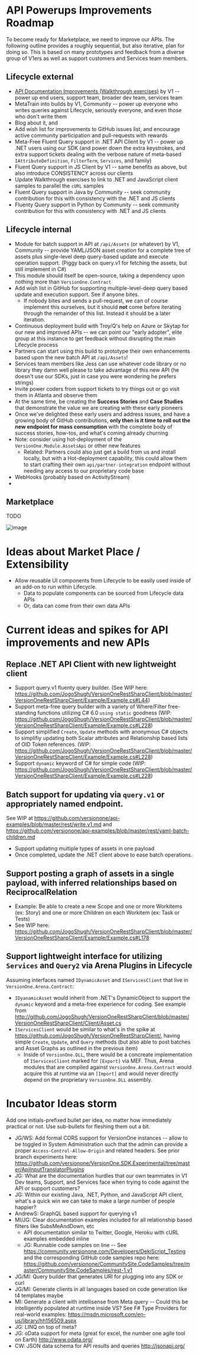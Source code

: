 # API Powerups Improvements Roadmap

To become ready for Marketplace, we need to improve our APIs. The following outline provides a roughly sequential, but also iterative, plan for doing so. This is based on many prototypes and feedback from a diverse group of V1ers as well as support customers and Services team members.

## Lifecycle external

* [API Documentation Improvements (Walkthrough exercises)](https://www7.v1host.com/V1Production/Epic.mvc/Summary?oidToken=Epic%3A845027) by V1 -- power up end users, support team, broader dev team, services team
* MetaTrain into builds by V1, Community -- power up everyone who writes queries against Lifecycle, seriously everyone, and even those who don't write them
 * Blog about it, and 
 * Add wish list for improvements to GitHub issues list, and encourage active community participation and pull-requests with rewards
* Meta-Free Fluent Query support in .NET API Client by V1 -- power up .NET users using our SDK (and power down the extra keystrokes, and extra support tickets dealing with the verbose nature of meta-based `IAttributeDefinition`, `FilterTerm`, `Services`, and family)
* Fluent Query support in JS Client by V1 -- same benefits as above, but also introduce CONSISTENCY across our clients
* Update Walkthrough exercises to link to .NET and JavaScript client samples to parallel the `cURL` samples
* Fluent Query support in Java by Community -- seek community contribution for this with consistency with the .NET and JS clients
* Fluenty Query support in Python by Community -- seek community contribution for this with consistency with .NET and JS clients

## Lifecycle internal

* Module for batch support in API at `/api/Assets` (or whatever) by V1, Community -- provide YAML/JSON asset creation for a complete tree of assets plus single-level deep query-based update and execute operation support. (Piggy back on query.v1 for fetching the assets, but still implement in C#)
 * This module should itself be open-source, taking a dependency upon nothing more than `VersionOne.Contract`
 * Add wish list in GitHub for supporting multiple-level-deep query based update and execution support. See if anyone bites.
   * If nobody bites and sends a pull-request, we can of course implement this ourselves, but it should **not** come before iterating through the remainder of this list. Instead it should be a later iteration.
* Continuous deployment build with Troy/Q's help on Azure or Skytap for our new and improved APIs -- we can point our "early adopter", elite group at this instance to get feedback without disrupting the main Lifecycle process
 * Partners can start using this build to prototype their own enhancements based upon the new batch API at `/api/Assets`!
 * Services team members like Jess can use whatever code library or no library they damn well please to take advantage of this new API (he doesn't use our SDKs, just in case you were wondering he prefers strings)
 * Invite power coders from support tickets to try things out or go visit them in Atlanta and observe them
 * At the same time, be creating the **Success Stories** and **Case Studies** that demonstrate the value we are creating with these early pioneers
  * Once we've delighted these early users and address issues, and have a growing body of GitHub contributions, **only then is it time to roll out the new endpoint for mass consumption** with the complete body of success stories, how-tos, and what's coming already churning
 * Note: consider using hot-deployment of the `VersionOne.Module.AssetsApi` or other new features
   * Related: Partners could also just get a build from us and install locally, but with a Hot-deployment capability, this could allow them to start crafting their own `api/partner-integration` endpoint without needing any access to our proprietary code base
* WebHooks (probably based on ActivityStream)
* 
## Marketplace
TODO

![image](https://cloud.githubusercontent.com/assets/1863005/18800840/49766168-81ad-11e6-919a-014c5f80786d.png)

# Ideas about Market Place / Extensibility
* Allow reusable UI components from Lifecycle to be easily used inside of an add-on to run within Lifecycle.
  * Data to populate components can be sourced from Lifecycle data APIs
  * Or, data can come from their own data APIs

# Current ideas and spikes for API improvements and new APIs

## Replace .NET API Client with new lightweight client

* Support query.v1 fluenty query builder. (See WIP here: https://github.com/JogoShugh/VersionOneRestSharpClient/blob/master/VersionOneRestSharpClient/Example/Example.cs#L44)
* Support meta-free query builder with a variety of Where/Filter free-standing functions utilizing C# 6.0 `using static` goodness (WIP: https://github.com/JogoShugh/VersionOneRestSharpClient/blob/master/VersionOneRestSharpClient/Example/Example.cs#L228)
* Support simplified `Create`, `Update` methods with anonymous C# objects to simplifiy updating both Scalar attributes and Relationship based lists of OID Token references. (WIP: https://github.com/JogoShugh/VersionOneRestSharpClient/blob/master/VersionOneRestSharpClient/Example/Example.cs#L228)
* Support `dynamic` keyword of C# for simple code (WIP: https://github.com/JogoShugh/VersionOneRestSharpClient/blob/master/VersionOneRestSharpClient/Example/Example.cs#L228)

## Batch support for updating via `query.v1` or appropriately named endpoint.

See WIP at https://github.com/versionone/api-examples/blob/master/rest/write.v1.md and https://github.com/versionone/api-examples/blob/master/rest/yaml-batch-children.md 

* Support updating multiple types of assets in one payload
* Once completed, update the .NET client above to ease batch operations.

## Support posting a graph of assets in a single payload, with inferred relationships based on ReciprocalRelation

* Example: Be able to create a new Scope and one or more Workitems (ex: Story) and one or more Children on each Workitem (ex: Task or Tests)
* See WIP here: https://github.com/JogoShugh/VersionOneRestSharpClient/blob/master/VersionOneRestSharpClient/Example/Example.cs#L178

## Support lightweight interface for utilizing `Services` and `Query2` via Arena Plugins in Lifecycle

Assuming interfaces named `IDynamicAsset` and `IServicesClient` that live in `VersionOne.Arena.Contract`:

* `IDyanamicAsset` would inherit from .NET's DynamicObject to support the `dynamic` keyword and a meta-free experience for coding. See example from http://github.com/JogoShugh/VersionOneRestSharpClient/blob/master/VersionOneRestSharpClient/Client/Asset.cs
* `IServicesClient` would be similar to what's in the spike at https://github.com/JogoShugh/VersionOneRestSharpClient/, having simple `Create`, `Update`, and `Query` methods (but also able to post batches and Asset Graphs as outlined in the previous item) 
  * Inside of `VersionOne.DLL`, there would be a concreate implementation of `IServicesClient` marked for `[Export]` via MEF. Thus, Arena modules that are compiled against `VersionOne.Arena.Contract` would acquire this at runtime via an `[Import]` and would never directly depend on the proprietary `VersionOne.DLL` assembly.

# Incubator Ideas storm

Add one initials-prefixed bullet per idea, no matter how immediately practical or not. Use sub-bullets for fleshing them out a bit.

* JG/WS: Add formal CORS support for VersionOne instances -- allow to be toggled in System Administration such that the admin can provide a proper `Access-Control-Allow-Origin` and related headers. See prior branch experiments here:  https://github.com/versionone/VersionOne.SDK.Experimental/tree/master/ApiInputTranslatorPlugins
* JG: What are the documentation hurdles that our own teammates in V1 Dev teams, Support, and Services face when trying to code against the API or support customers?
* JG: Within our existing Java, .NET, Python, and JavaScript API client, what's a quick win we can take to make a large number of people happier?
* AndrewS: GraphQL based support for querying v1
* MI/JG: Clear documentation examples included for all relationship based filters like SubsMeAndDown, etc
  * API documentation similar to Twitter, Google, Heroku with cURL examples embedded inline
  * JG: Runnable code samples on line -- See https://community.versionone.com/Developers/DekiScript_Testing and the corresponding GitHub code samples repo here: https://github.com/versionone/CommunitySite.CodeSamples/tree/master/CommunitySite.CodeSamples/rest-1.v1
* JG/MI: Query builder that generates URI for plugging into any SDK or curl
* JG/MI: Generate clients in all languages based on code generation like t4 templates maybe
* MI: Generate a client with intellisense from Meta query -- Could this be intelligently populated at runtime inside VS? See F# Type Providers for real-world examples: https://msdn.microsoft.com/en-us/library/hh156509.aspx
* JG: LINQ on top of meta?
* JG: oData support for meta (great for excel, the number one agile tool on Earth) http://www.odata.org/
* CW: JSON data schema for API results and queries http://jsonapi.org/
